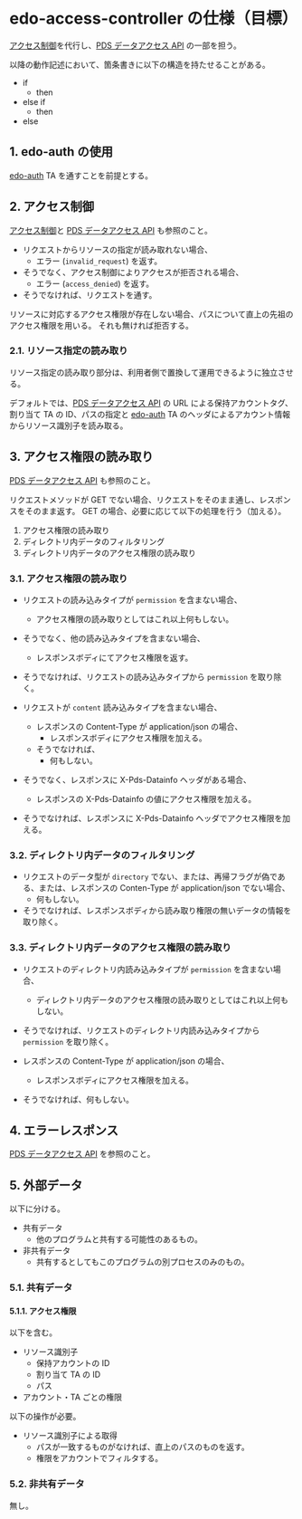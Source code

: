 <!--
Copyright 2015 realglobe, Inc.

Licensed under the Apache License, Version 2.0 (the "License");
you may not use this file except in compliance with the License.
You may obtain a copy of the License at

    http://www.apache.org/licenses/LICENSE-2.0

Unless required by applicable law or agreed to in writing, software
distributed under the License is distributed on an "AS IS" BASIS,
WITHOUT WARRANTIES OR CONDITIONS OF ANY KIND, either express or implied.
See the License for the specific language governing permissions and
limitations under the License.
-->


# edo-access-controller の仕様（目標）

[アクセス制御]を代行し、[PDS データアクセス API] の一部を担う。

以降の動作記述において、箇条書きに以下の構造を持たせることがある。

* if
    * then
* else if
    * then
* else


## 1. edo-auth の使用

[edo-auth] TA を通すことを前提とする。


## 2. アクセス制御

[アクセス制御]と [PDS データアクセス API] も参照のこと。

* リクエストからリソースの指定が読み取れない場合、
    * エラー (`invalid_request`) を返す。
* そうでなく、アクセス制御によりアクセスが拒否される場合、
    * エラー (`access_denied`) を返す。
* そうでなければ、リクエストを通す。

リソースに対応するアクセス権限が存在しない場合、パスについて直上の先祖のアクセス権限を用いる。
それも無ければ拒否する。


### 2.1. リソース指定の読み取り

リソース指定の読み取り部分は、利用者側で置換して運用できるように独立させる。

デフォルトでは、[PDS データアクセス API] の URL による保持アカウントタグ、割り当て TA の ID、パスの指定と [edo-auth] TA のヘッダによるアカウント情報からリソース識別子を読み取る。


## 3. アクセス権限の読み取り

[PDS データアクセス API] も参照のこと。

リクエストメソッドが GET でない場合、リクエストをそのまま通し、レスポンスをそのまま返す。
GET の場合、必要に応じて以下の処理を行う（加える）。

1. アクセス権限の読み取り
3. ディレクトリ内データのフィルタリング
2. ディレクトリ内データのアクセス権限の読み取り


### 3.1. アクセス権限の読み取り

* リクエストの読み込みタイプが `permission` を含まない場合、
    * アクセス権限の読み取りとしてはこれ以上何もしない。
* そうでなく、他の読み込みタイプを含まない場合、
    * レスポンスボディにてアクセス権限を返す。
* そうでなければ、リクエストの読み込みタイプから `permission` を取り除く。


* リクエストが `content` 読み込みタイプを含まない場合、
    * レスポンスの Content-Type が application/json の場合、
        * レスポンスボディにアクセス権限を加える。
    * そうでなければ、
        * 何もしない。
* そうでなく、レスポンスに X-Pds-Datainfo ヘッダがある場合、
    * レスポンスの X-Pds-Datainfo の値にアクセス権限を加える。
* そうでなければ、レスポンスに X-Pds-Datainfo ヘッダでアクセス権限を加える。


### 3.2. ディレクトリ内データのフィルタリング

* リクエストのデータ型が `directory` でない、または、再帰フラグが偽である、または、レスポンスの Conten-Type が application/json でない場合、
    * 何もしない。
* そうでなければ、レスポンスボディから読み取り権限の無いデータの情報を取り除く。


### 3.3. ディレクトリ内データのアクセス権限の読み取り

* リクエストのディレクトリ内読み込みタイプが `permission` を含まない場合、
    * ディレクトリ内データのアクセス権限の読み取りとしてはこれ以上何もしない。
* そうでなければ、リクエストのディレクトリ内読み込みタイプから `permission` を取り除く。


* レスポンスの Content-Type が application/json の場合、
    * レスポンスボディにアクセス権限を加える。
* そうでなければ、何もしない。


## 4. エラーレスポンス

[PDS データアクセス API] を参照のこと。


## 5. 外部データ
以下に分ける。

* 共有データ
    * 他のプログラムと共有する可能性のあるもの。
* 非共有データ
    * 共有するとしてもこのプログラムの別プロセスのみのもの。


### 5.1. 共有データ


#### 5.1.1. アクセス権限

以下を含む。

* リソース識別子
    * 保持アカウントの ID
    * 割り当て TA の ID
    * パス
* アカウント・TA ごとの権限

以下の操作が必要。

* リソース識別子による取得
    * パスが一致するものがなければ、直上のパスのものを返す。
    * 権限をアカウントでフィルタする。


### 5.2. 非共有データ

無し。


<!-- 参照 -->
[PDS データアクセス API]: https://github.com/realglobe-Inc/edo/blob/master/pds_data.md
[edo-auth]: https://github.com/realglobe-Inc/edo-auth
[アクセス制御]: https://github.com/realglobe-Inc/edo/blob/master/access_control.md
